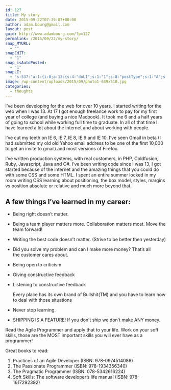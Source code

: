 ```yaml
---
id: 127
title: My story
date: 2015-09-22T07:39:07+00:00
author: adam.bourg@gmail.com
layout: post
guid: http://www.adambourg.com/?p=127
permalink: /2015/09/22/my-story/
snap_MYURL:
  - ""
snapEdIT:
  - "1"
snap_isAutoPosted:
  - "1"
snapLI:
  - 's:537:"a:1:{i:0;a:13:{s:4:"doLI";s:1:"1";s:8:"postType";s:1:"A";s:10:"SNAPformat";s:41:"New post has been published on %SITENAME%";s:11:"SNAPformatT";s:18:"New Post - %TITLE%";s:9:"isAutoImg";s:1:"A";s:8:"imgToUse";s:0:"";s:9:"isAutoURL";s:1:"A";s:8:"urlToUse";s:0:"";s:11:"isPrePosted";s:1:"1";s:8:"isPosted";s:1:"1";s:4:"pgID";s:19:"6051995830708166656";s:7:"postURL";s:124:"https://www.linkedin.com/updates?discuss=&amp;scope=24020705&amp;stype=M&amp;topic=6051995830708166656&amp;type=U&amp;a=_Kyp";s:5:"pDate";s:19:"2015-09-22 07:50:46";}}";'
image: /wp-content/uploads/2015/09/photo1-639x510.jpg
categories:
  - thoughts
---
```

I&#8217;ve been developing for the web for over 10 years. I started writing for the web when I was 13. At 17 I got enough freelance work to pay for my first year of college (and buying a nice Macbook). It took me 6 and a half years of going to school while working full time to graduate. In all of that time I have learned a lot about the internet and about working with people.<!--more-->

I’ve cut my teeth on IE 6, IE 7, IE 8, IE 9 and IE 10. I’ve seen Gmail in beta (I had submitted my old old Yahoo email address to be one of the first 10,000 to get an invite to gmail) and most versions of Firefox.

I’ve written production systems, with real customers, in PHP, Coldfusion, Ruby, Javascript, Java and C#. I’ve been writing code since I was 13, I got started because of the internet and the amazing things that you could do with some CSS and some HTML. I spent an entire summer locked in my room writing CSS learning about positioning, the box model, styles, margins vs position absolute or relative and much more beyond that.

## A few things I&#8217;ve learned in my career:

  * Being right doesn’t matter.
  * Being a team player matters more. Collaboration matters most. Move the team forward!
  * Writing the best code doesn’t matter. (Strive to be better then yesterday)
  * Did you solve my problem and can I make more money? That’s all the customer cares about.
  * Being open to criticism
  * Giving constructive feedback
  * Listening to constructive feedback
  
    Every place has its own brand of Bullshit(TM) and you have to learn how to deal with those situations
  * Never stop learning.
  * SHIPPING IS A FEATURE! If you don’t ship we don’t make ANY money.

Read the Agile Programmer and apply that to your life. Work on your soft skills, those are the MOST important skills you will ever have as a programmer!

Great books to read:

  1. Practices of an Agile Developer (ISBN: 978-0974514086)
  2. The Passionate Programmer (ISBN: 978-1934356340)
  3. The Pragmatic Programmer (ISBN: 078-5342616224)
  4. Soft Skills: The software developer&#8217;s life manual (ISBN: 978-1617292392)

<div data-animation="no-animation" data-icons-animation="no-animation" data-overlay="" data-change-size="" data-button-size="1" style="font-size:1em;display:none;" class="supsystic-social-sharing supsystic-social-sharing-package-flat supsystic-social-sharing-content supsystic-social-sharing-content-align-center">
  <a class="social-sharing-button sharer-flat sharer-flat-1 counter-standard without-counter mail" target="_blank" title="Mail" href="#" data-nid="16" data-pid="1" data-post-id="127" data-url="http://www.adambourg.com/wp-admin/admin-ajax.php" data-action="" rel="nofollow"><i class="fa fa-fw fa-paper-plane"></i>
  
  <div class="counter-wrap standard">
    <span class="counter"></span>
  </div></a>
  
  <a class="social-sharing-button sharer-flat sharer-flat-1 counter-standard without-counter facebook" target="_blank" title="Facebook" href="http://www.facebook.com/sharer.php?u=http%3A%2F%2Fwww.adambourg.com%2F2015%2F09%2F22%2Fmy-story%2F" data-nid="1" data-pid="1" data-post-id="127" data-url="http://www.adambourg.com/wp-admin/admin-ajax.php" data-action="" rel="nofollow"><i class="fa fa-fw fa-facebook"></i>
  
  <div class="counter-wrap standard">
    <span class="counter"></span>
  </div></a>
  
  <a class="social-sharing-button sharer-flat sharer-flat-1 counter-standard without-counter twitter" target="_blank" title="Twitter" href="https://twitter.com/share?url=http%3A%2F%2Fwww.adambourg.com%2F2015%2F09%2F22%2Fmy-story%2F&text=My+story" data-nid="2" data-pid="1" data-post-id="127" data-url="http://www.adambourg.com/wp-admin/admin-ajax.php" data-action="" rel="nofollow"><i class="fa fa-fw fa-twitter"></i>
  
  <div class="counter-wrap standard">
    <span class="counter"></span>
  </div></a>
  
  <a class="social-sharing-button sharer-flat sharer-flat-1 counter-standard without-counter linkedin" target="_blank" title="Linkedin" href="https://www.linkedin.com/shareArticle?mini=true&title=My+story&url=http%3A%2F%2Fwww.adambourg.com%2F2015%2F09%2F22%2Fmy-story%2F" data-nid="13" data-pid="1" data-post-id="127" data-url="http://www.adambourg.com/wp-admin/admin-ajax.php" data-action="" rel="nofollow"><i class="fa fa-fw fa-linkedin"></i>
  
  <div class="counter-wrap standard">
    <span class="counter"></span>
  </div></a>
  
  <a class="social-sharing-button sharer-flat sharer-flat-1 counter-standard without-counter reddit" target="_blank" title="Reddit" href="http://reddit.com/submit?url=http%3A%2F%2Fwww.adambourg.com%2F2015%2F09%2F22%2Fmy-story%2F&title=My+story" data-nid="6" data-pid="1" data-post-id="127" data-url="http://www.adambourg.com/wp-admin/admin-ajax.php" data-action="" rel="nofollow"><i class="fa fa-fw fa-reddit"></i>
  
  <div class="counter-wrap standard">
    <span class="counter"></span>
  </div></a>
</div>